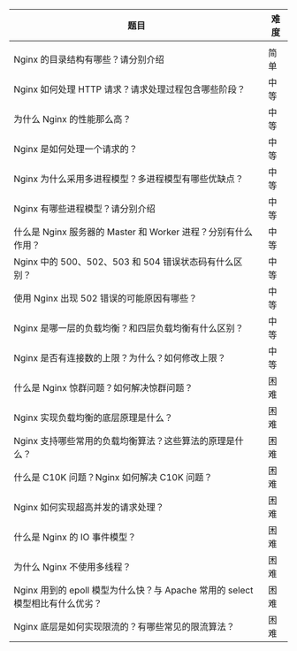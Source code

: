  

| 题目                                                         | 难度 |
| ------------------------------------------------------------ | ---- |
|                                                              |      |
| Nginx 的目录结构有哪些？请分别介绍                           | 简单 |
| Nginx 如何处理 HTTP 请求？请求处理过程包含哪些阶段？         | 中等 |
| 为什么 Nginx 的性能那么高？                                  | 中等 |
| Nginx 是如何处理一个请求的？                                 | 中等 |
| Nginx 为什么采用多进程模型？多进程模型有哪些优缺点？         | 中等 |
| Nginx 有哪些进程模型？请分别介绍                             | 中等 |
| 什么是 Nginx 服务器的 Master 和 Worker 进程？分别有什么作用？ | 中等 |
| Nginx 中的 500、502、503 和 504 错误状态码有什么区别？       | 中等 |
| 使用 Nginx 出现 502 错误的可能原因有哪些？                   | 中等 |
| Nginx 是哪一层的负载均衡？和四层负载均衡有什么区别？         | 中等 |
| Nginx 是否有连接数的上限？为什么？如何修改上限？             | 中等 |
| 什么是 Nginx 惊群问题？如何解决惊群问题？                    | 困难 |
| Nginx 实现负载均衡的底层原理是什么？                         | 困难 |
| Nginx 支持哪些常用的负载均衡算法？这些算法的原理是什么？     | 困难 |
| 什么是 C10K 问题？Nginx 如何解决 C10K 问题？                 | 困难 |
| Nginx 如何实现超高并发的请求处理？                           | 困难 |
| 什么是 Nginx 的 IO 事件模型？                                | 困难 |
| 为什么 Nginx 不使用多线程？                                  | 困难 |
| Nginx 用到的 epoll 模型为什么快？与 Apache 常用的 select 模型相比有什么优劣？ | 困难 |
| Nginx 底层是如何实现限流的？有哪些常见的限流算法？           | 困难 |
